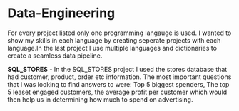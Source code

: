 # Data-Engineering

For every project listed only one programming langauge is used. I wanted to show my skills in each language by creating seperate projects with each language.In the last project I use multiple languages and dictionaries to create a seamless data pipeline.

**SQL_STORES** - In the SQL_STORES project I used the stores database that had customer, product, order etc information. 
The most important questions that I was looking to find answers to were: Top 5 biggest spenders, The top 5 leaset engaged customers, the average profit per customer which would then help us in determining how much to spend on advertising. 
